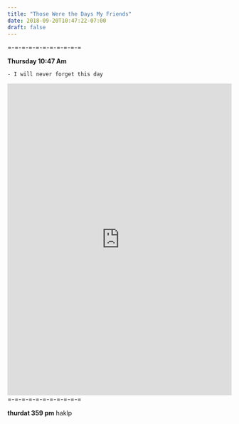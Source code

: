 ```yaml
---
title: "Those Were the Days My Friends"
date: 2018-09-20T10:47:22-07:00
draft: false
---
```


=-=-=-=-=-=-=-=-=-=-=

**Thursday 10:47 Am**


    - I will never forget this day

<iframe width="100%" height="700" scrolling="no" frameborder="no" allow="autoplay" src="https://w.soundcloud.com/player/?url=https%3A//api.soundcloud.com/tracks/446878011%3Fsecret_token%3Ds-qzVS8&color=%2322f5f5&auto_play=false&hide_related=false&show_comments=true&show_user=true&show_reposts=false&show_teaser=true&visual=true"></iframe>
=-=-=-=-=-=-=-=-=-=-=

**thurdat 359 pm**
haklp 
